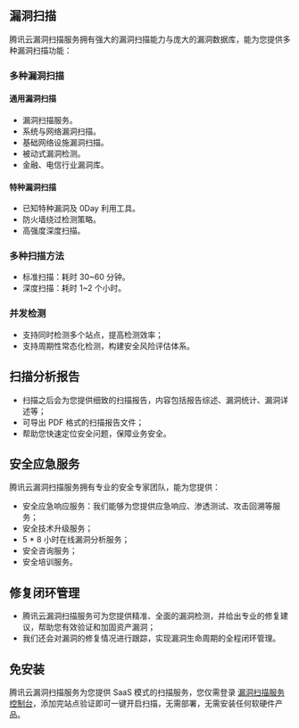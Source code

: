 ## 漏洞扫描
腾讯云漏洞扫描服务拥有强大的漏洞扫描能力与庞大的漏洞数据库，能为您提供多种漏洞扫描功能：
### 多种漏洞扫描
#### 通用漏洞扫描
- 漏洞扫描服务。
- 系统与网络漏洞扫描。
- 基础网络设施漏洞扫描。
- 被动式漏洞检测。
- 金融、电信行业漏洞库。

#### 特种漏洞扫描
- 已知特种漏洞及 0Day 利用工具。
- 防火墙绕过检测策略。
- 高强度深度扫描。

### 多种扫描方法
- 标准扫描：耗时 30~60 分钟。
- 深度扫描：耗时 1~2 个小时。

### 并发检测
- 支持同时检测多个站点，提高检测效率；
- 支持周期性常态化检测，构建安全风险评估体系。

## 扫描分析报告
- 扫描之后会为您提供细致的扫描报告，内容包括报告综述、漏洞统计、漏洞详述等；
- 可导出 PDF 格式的扫描报告文件；
- 帮助您快速定位安全问题，保障业务安全。

## 安全应急服务
腾讯云漏洞扫描服务拥有专业的安全专家团队，能为您提供：
- 安全应急响应服务：我们能够为您提供应急响应、渗透测试、攻击回溯等服务；
- 安全技术升级服务；
- 5 \* 8 小时在线漏洞分析服务；
- 安全咨询服务；
- 安全培训服务。

## 修复闭环管理
- 腾讯云漏洞扫描服务可为您提供精准、全面的漏洞检测，并给出专业的修复建议，帮助您有效验证和加固资产漏洞；
- 我们还会对漏洞的修复情况进行跟踪，实现漏洞生命周期的全程闭环管理。

## 免安装
腾讯云漏洞扫描服务为您提供 SaaS 模式的扫描服务，您仅需登录 [漏洞扫描服务控制台](https://console.cloud.tencent.com/vss)，添加完站点验证即可一键开启扫描，无需部署，无需安装任何软硬件产品。

